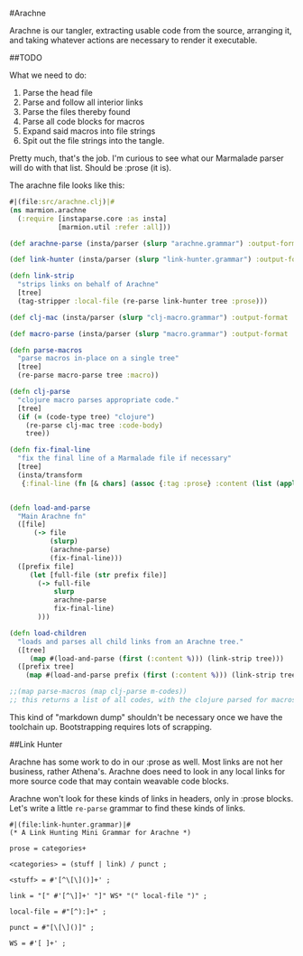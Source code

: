 #Arachne

Arachne is our tangler, extracting usable code from the source, arranging it, and taking whatever actions are necessary to render it executable.

##TODO

What we need to do:

  1. Parse the head file
  1. Parse and follow all interior links
  1. Parse the files thereby found
  1. Parse all code blocks for macros
  1. Expand said macros into file strings
  1. Spit out the file strings into the tangle.

Pretty much, that's the job. I'm curious to see what our Marmalade parser will do with that list. Should be :prose (it is).


The arachne file looks like this:

```clojure
#|(file:src/arachne.clj)|#
(ns marmion.arachne
  (:require [instaparse.core :as insta]
            [marmion.util :refer :all]))

(def arachne-parse (insta/parser (slurp "arachne.grammar") :output-format :enlive))

(def link-hunter (insta/parser (slurp "link-hunter.grammar") :output-format :enlive))

(defn link-strip
  "strips links on behalf of Arachne"
  [tree]
  (tag-stripper :local-file (re-parse link-hunter tree :prose)))

(def clj-mac (insta/parser (slurp "clj-macro.grammar") :output-format :enlive))

(def macro-parse (insta/parser (slurp "macro.grammar") :output-format :enlive))

(defn parse-macros
  "parse macros in-place on a single tree"
  [tree]
  (re-parse macro-parse tree :macro))

(defn clj-parse
  "clojure macro parses appropriate code."
  [tree]
  (if (= (code-type tree) "clojure")
    (re-parse clj-mac tree :code-body)
    tree))

(defn fix-final-line
  "fix the final line of a Marmalade file if necessary"
  [tree]
  (insta/transform
   {:final-line (fn [& chars] (assoc {:tag :prose} :content (list (apply str chars))))} tree))


(defn load-and-parse
  "Main Arachne fn"
  ([file]
      (-> file
          (slurp)
          (arachne-parse)
          (fix-final-line)))
  ([prefix file]
     (let [full-file (str prefix file)]
       (-> full-file
           slurp
           arachne-parse
           fix-final-line)
       )))

(defn load-children
  "loads and parses all child links from an Arachne tree."
  ([tree]
     (map #(load-and-parse (first (:content %))) (link-strip tree)))
  ([prefix tree]
    (map #(load-and-parse prefix (first (:content %))) (link-strip tree))))

;;(map parse-macros (map clj-parse m-codes))
;; this returns a list of all codes, with the clojure parsed for macros.
```

This kind of "markdown dump" shouldn't be necessary once we have the toolchain up. Bootstrapping requires lots of scrapping.

##Link Hunter

Arachne has some work to do in our :prose as well. Most links are not her business, rather Athena's. Arachne does need to look in any local links for more source code that may contain weavable code blocks.

Arachne won't look for these kinds of links in headers, only in :prose blocks. Let's write a little `re-parse` grammar to find these kinds of links.

```grammar
#|(file:link-hunter.grammar)|#
(* A Link Hunting Mini Grammar for Arachne *)

prose = categories+

<categories> = (stuff | link) / punct ;

<stuff> = #'[^\[\]()]+' ;

link = "[" #'[^\]]+' "]" WS* "(" local-file ")" ;

local-file = #"[^):]+" ;

punct = #"[\[\]()]" ;

WS = #'[ ]+' ;
```
